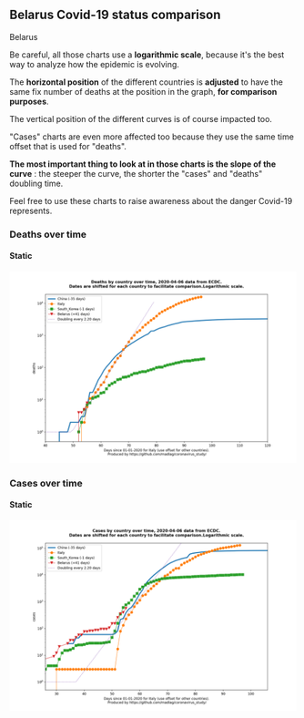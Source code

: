 ## Belarus Covid-19 status comparison 

Belarus



Be careful, all those charts use a **logarithmic scale**, because it's the best way to analyze how the epidemic is evolving.
 
The **horizontal position** of the different countries is **adjusted** to have the same fix number of deaths at the position in the graph, **for comparison purposes**.

The vertical position of the different curves is of course impacted too.

"Cases" charts are even more affected too because they use the same time offset that is used for "deaths".

**The most important thing to look at in those charts is the slope of the curve** : the steeper the curve, the shorter the "cases" and "deaths" doubling time.

Feel free to use these charts to raise awareness about the danger Covid-19 represents. 


 
### Deaths over time
 
#### Static
![Belarus covid-19 deaths static chart](https://raw.githubusercontent.com/madlag/coronavirus_study/master/notebooks/graphs/2020-04-06/countries/Belarus/2020-04-06_Belarus_deaths.png "Belarus covid-19 deaths static chart")   

 
### Cases over time
 
#### Static
![Belarus covid-19 cases static chart](https://raw.githubusercontent.com/madlag/coronavirus_study/master/notebooks/graphs/2020-04-06/countries/Belarus/2020-04-06_Belarus_cases.png "Belarus covid-19 cases static chart")   

